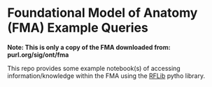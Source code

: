 # Foundational Model of Anatomy (FMA) Example Queries

**Note: This is only a copy of the FMA downloaded from: purl.org/sig/ont/fma**

This repo provides some example notebook(s) of accessing information/knowledge within the FMA using the [RFLib](https://github.com/RDFLib/rdflib/) pytho library.
